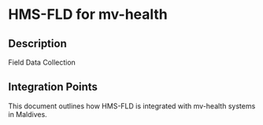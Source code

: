 # HMS-FLD for mv-health

## Description

Field Data Collection

## Integration Points

This document outlines how HMS-FLD is integrated with mv-health systems in Maldives.
